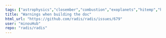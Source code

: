 ```yaml
---
tags: ["astrophysics","closember","combustion","exoplanets","hitemp","hitran","infrared","plasma","plasma-physics","radiation","spectra","spectroscopy","todo","😎."]
title: "Warnings when building the doc"
html_url: "https://github.com/radis/radis/issues/679"
user: "minouHub"
repo: "radis/radis"
---
```


